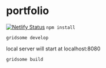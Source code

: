 # portfolio
[![Netlify Status](https://api.netlify.com/api/v1/badges/3cd5f0ad-72db-4d4c-8d00-c8a99c4a0952/deploy-status)](https://app.netlify.com/sites/matthias-portfolio/deploys)
`npm install`

`gridsome develop`

local server will start at localhost:8080

`gridsome build`
